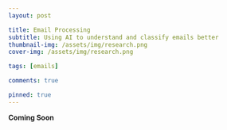 ```yaml
---
layout: post

title: Email Processing
subtitle: Using AI to understand and classify emails better
thumbnail-img: /assets/img/research.png
cover-img: /assets/img/research.png

tags: [emails]

comments: true

pinned: true
---
```


**Coming Soon**
